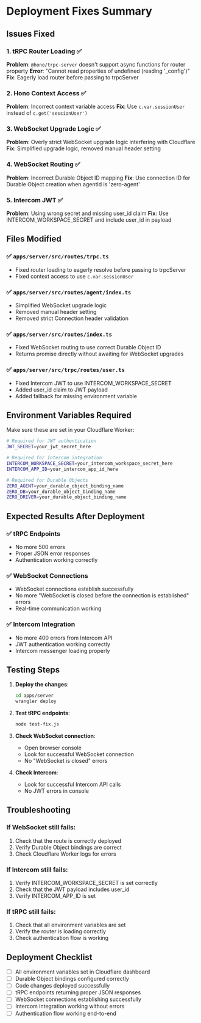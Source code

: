 # Deployment Fixes Summary

## Issues Fixed

### 1. tRPC Router Loading ✅
**Problem**: `@hono/trpc-server` doesn't support async functions for router property
**Error**: "Cannot read properties of undefined (reading '_config')"
**Fix**: Eagerly load router before passing to trpcServer

### 2. Hono Context Access ✅
**Problem**: Incorrect context variable access
**Fix**: Use `c.var.sessionUser` instead of `c.get('sessionUser')`

### 3. WebSocket Upgrade Logic ✅
**Problem**: Overly strict WebSocket upgrade logic interfering with Cloudflare
**Fix**: Simplified upgrade logic, removed manual header setting

### 4. WebSocket Routing ✅
**Problem**: Incorrect Durable Object ID mapping
**Fix**: Use connection ID for Durable Object creation when agentId is 'zero-agent'

### 5. Intercom JWT ✅
**Problem**: Using wrong secret and missing user_id claim
**Fix**: Use INTERCOM_WORKSPACE_SECRET and include user_id in payload

## Files Modified

### ✅ `apps/server/src/routes/trpc.ts`
- Fixed router loading to eagerly resolve before passing to trpcServer
- Fixed context access to use `c.var.sessionUser`

### ✅ `apps/server/src/routes/agent/index.ts`
- Simplified WebSocket upgrade logic
- Removed manual header setting
- Removed strict Connection header validation

### ✅ `apps/server/src/routes/index.ts`
- Fixed WebSocket routing to use correct Durable Object ID
- Returns promise directly without awaiting for WebSocket upgrades

### ✅ `apps/server/src/trpc/routes/user.ts`
- Fixed Intercom JWT to use INTERCOM_WORKSPACE_SECRET
- Added user_id claim to JWT payload
- Added fallback for missing environment variable

## Environment Variables Required

Make sure these are set in your Cloudflare Worker:

```bash
# Required for JWT authentication
JWT_SECRET=your_jwt_secret_here

# Required for Intercom integration
INTERCOM_WORKSPACE_SECRET=your_intercom_workspace_secret_here
INTERCOM_APP_ID=your_intercom_app_id_here

# Required for Durable Objects
ZERO_AGENT=your_durable_object_binding_name
ZERO_DB=your_durable_object_binding_name
ZERO_DRIVER=your_durable_object_binding_name
```

## Expected Results After Deployment

### ✅ tRPC Endpoints
- No more 500 errors
- Proper JSON error responses
- Authentication working correctly

### ✅ WebSocket Connections
- WebSocket connections establish successfully
- No more "WebSocket is closed before the connection is established" errors
- Real-time communication working

### ✅ Intercom Integration
- No more 400 errors from Intercom API
- JWT authentication working correctly
- Intercom messenger loading properly

## Testing Steps

1. **Deploy the changes**:
   ```bash
   cd apps/server
   wrangler deploy
   ```

2. **Test tRPC endpoints**:
   ```bash
   node test-fix.js
   ```

3. **Check WebSocket connection**:
   - Open browser console
   - Look for successful WebSocket connection
   - No "WebSocket is closed" errors

4. **Check Intercom**:
   - Look for successful Intercom API calls
   - No JWT errors in console

## Troubleshooting

### If WebSocket still fails:
1. Check that the route is correctly deployed
2. Verify Durable Object bindings are correct
3. Check Cloudflare Worker logs for errors

### If Intercom still fails:
1. Verify INTERCOM_WORKSPACE_SECRET is set correctly
2. Check that the JWT payload includes user_id
3. Verify INTERCOM_APP_ID is set

### If tRPC still fails:
1. Check that all environment variables are set
2. Verify the router is loading correctly
3. Check authentication flow is working

## Deployment Checklist

- [ ] All environment variables set in Cloudflare dashboard
- [ ] Durable Object bindings configured correctly
- [ ] Code changes deployed successfully
- [ ] tRPC endpoints returning proper JSON responses
- [ ] WebSocket connections establishing successfully
- [ ] Intercom integration working without errors
- [ ] Authentication flow working end-to-end 